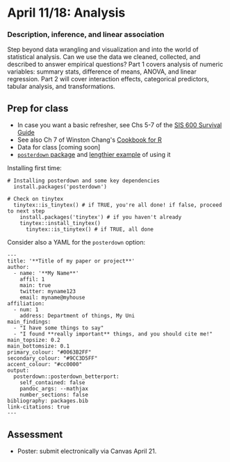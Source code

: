 # April 11/18: Analysis
### Description, inference, and linear association

Step beyond data wrangling and visualization and into the world of statistical analysis. Can we use the data we cleaned, collected, and described to answer empirical questions? Part 1 covers analysis of numeric variables: summary stats, difference of means, ANOVA, and linear regression. Part 2 will cover interaction effects, categorical predictors, tabular analysis, and transformations.

## Prep for class
- In case you want a basic refresher, see Chs 5-7 of the [SIS 600 Survival Guide](https://austin-hart-pols.github.io/SurvivalGuide/)
- See also Ch 7 of Winston Chang's [Cookbook for R](http://www.cookbook-r.com/)
- Data for class [coming soon]
- [`posterdown` package](https://github.com/brentthorne/posterdown) and [lengthier example](https://shilaan.rbind.io/post/academic-conference-posters-using-posterdown/) of using it

Installing first time:

```
# Installing posterdown and some key dependencies
  install.packages('posterdown')
  
# Check on tinytex
  tinytex::is_tinytex() # if TRUE, you're all done! if false, proceed to next step
    install.packages('tinytex') # if you haven't already
    tinytex::install_tinytex()
      tinytex::is_tinytex() # if TRUE, all done
```

Consider also a YAML for the `posterdown` option:

```
---
title: '**Title of my paper or project**'
author:
  - name: '**My Name**'
    affil: 1
    main: true
    twitter: myname123 
    email: myname@myhouse
affiliation:
  - num: 1
    address: Department of things, My Uni
main_findings:
  - "I have some things to say"
  - "I found **really important** things, and you should cite me!"
main_topsize: 0.2 
main_bottomsize: 0.1
primary_colour: "#0063B2FF"
secondary_colour: "#9CC3D5FF"
accent_colour: "#cc0000"
output: 
  posterdown::posterdown_betterport:
    self_contained: false
    pandoc_args: --mathjax
    number_sections: false
bibliography: packages.bib
link-citations: true
---
```

## Assessment
- Poster: submit electronically via Canvas April 21.
